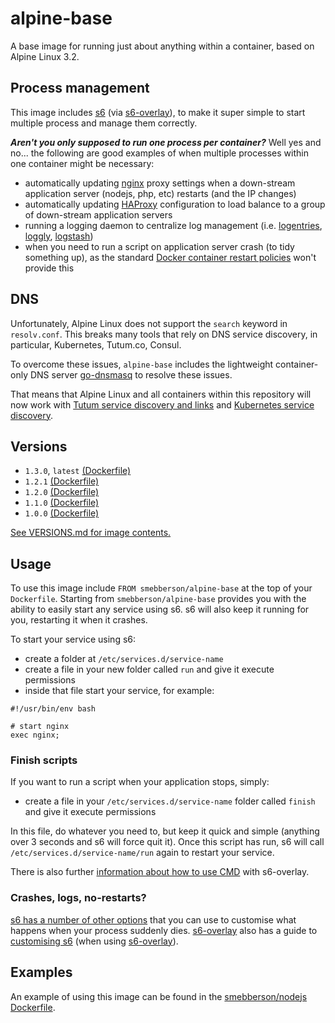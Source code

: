# alpine-base

A base image for running just about anything within a container, based on Alpine Linux 3.2.

## Process management

This image includes [s6][s6] (via [s6-overlay][s6-overlay]), to make it super simple to start multiple process and manage them correctly.

_**Aren't you only supposed to run one process per container?**_ Well yes and no... the following are good examples of when multiple processes within one container might be necessary:

- automatically updating [nginx][nginx] proxy settings when a down-stream application server (nodejs, php, etc) restarts (and the IP changes)
- automatically updating [HAProxy][haproxy] configuration to load balance to a group of down-stream application servers
- running a logging daemon to centralize log management (i.e. [logentries][logentries], [loggly][loggly], [logstash][logstash])
- when you need to run a script on application server crash (to tidy something up), as the standard [Docker container restart policies][drsp] won't provide this

## DNS

Unfortunately, Alpine Linux does not support the `search` keyword in `resolv.conf`. This breaks many tools that rely on DNS service discovery, in particular, Kubernetes, Tutum.co, Consul.

To overcome these issues, `alpine-base` includes the lightweight container-only DNS server [go-dnsmasq][godnsmasq] to resolve these issues.

That means that Alpine Linux and all containers within this repository will now work with [Tutum service discovery and links](https://support.tutum.co/support/solutions/articles/5000012181-service-discovery-and-links) and [Kubernetes service discovery](https://github.com/kubernetes/kubernetes/blob/master/docs/user-guide/services.md#dns).

## Versions

- `1.3.0`, `latest` [(Dockerfile)](https://github.com/smebberson/docker-alpine/blob/master/alpine-base/Dockerfile)
- `1.2.1` [(Dockerfile)](https://github.com/smebberson/docker-alpine/blob/75cab08d781a9bfc681d6c8d6c45ba13a7d8a765/alpine-base/Dockerfile)
- `1.2.0` [(Dockerfile)](https://github.com/smebberson/docker-alpine/blob/e630bad2eebad48231cb61b6139a0aa7603a5910/alpine-base/Dockerfile)
- `1.1.0` [(Dockerfile)](https://github.com/smebberson/docker-alpine/blob/1f0d03677e8ebbcd59ff8209730089bcac79d23d/alpine-base/Dockerfile)
- `1.0.0` [(Dockerfile)](https://github.com/smebberson/docker-alpine/blob/fdb9fca74d03ee1b21e47e3edd54f01cb4bf5ab6/alpine-base/Dockerfile)

[See VERSIONS.md for image contents.](https://github.com/smebberson/docker-alpine/blob/master/alpine-base/VERSIONS.md)

## Usage

To use this image include `FROM smebberson/alpine-base` at the top of your `Dockerfile`. Starting from `smebberson/alpine-base` provides you with the ability to easily start any service using s6. s6 will also keep it running for you, restarting it when it crashes.

To start your service using s6:

- create a folder at `/etc/services.d/service-name`
- create a file in your new folder called `run` and give it execute permissions
- inside that file start your service, for example:

```
#!/usr/bin/env bash

# start nginx
exec nginx;
```

### Finish scripts

If you want to run a script when your application stops, simply:

- create a file in your `/etc/services.d/service-name` folder called `finish` and give it execute permissions

In this file, do whatever you need to, but keep it quick and simple (anything over 3 seconds and s6 will force quit it). Once this script has run, s6 will call `/etc/services.d/service-name/run` again to restart your service.

There is also further [information about how to use CMD][s6-overlay-cmd] with s6-overlay.

### Crashes, logs, no-restarts?

[s6 has a number of other options][s6-servicedir] that you can use to customise what happens when your process suddenly dies. [s6-overlay][s6-overlay] also has a guide to [customising s6][customising-s6-overlay] (when using [s6-overlay][s6-overlay]).

## Examples

An example of using this image can be found in the [smebberson/nodejs][smebbersonnodejs] [Dockerfile][smebbersonnodejsdockerfile].

[s6]: http://www.skarnet.org/software/s6/
[s6-servicedir]: http://www.skarnet.org/software/s6/servicedir.html
[s6-overlay]: https://github.com/just-containers/s6-overlay
[customising-s6-overlay]: https://github.com/just-containers/s6-overlay#customizing-s6-behaviour
[s6-overlay-cmd]: https://github.com/just-containers/s6-overlay#usage
[logentries]: https://logentries.com/
[loggly]: https://www.loggly.com/
[logstash]: http://logstash.net/
[drsp]: https://docs.docker.com/reference/commandline/cli/#restart-policies
[nginx]: http://nginx.org/
[haproxy]: http://www.haproxy.org/
[smebbersonnodejs]: https://registry.hub.docker.com/u/smebberson/nodejs/
[smebbersonnodejsdockerfile]: https://github.com/smebberson/docker-ubuntu-base/blob/master/nodejs/Dockerfile
[godnsmasq]: https://github.com/janeczku/go-dnsmasq
